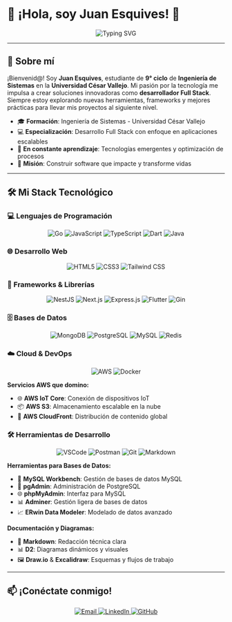 # 👋 ¡Hola, soy Juan Esquives! 🚀

<div align="center">
  <img src="https://readme-typing-svg.herokuapp.com?font=JetBrains+Mono&size=28&duration=2500&pause=800&color=701CBDFF&center=true&vCenter=true&width=650&lines=Estudiante+Apasionado+por+la+Ingeniería;Desarrollador+Full+Stack;Innovador+en+Tecnología+Moderna" alt="Typing SVG" />
</div>

---

## 🌟 Sobre mí

¡Bienvenid@! Soy **Juan Esquives**, estudiante de **9° ciclo** de **Ingeniería de Sistemas** en la **Universidad César Vallejo**. Mi pasión por la tecnología me impulsa a crear soluciones innovadoras como **desarrollador Full Stack**. Siempre estoy explorando nuevas herramientas, frameworks y mejores prácticas para llevar mis proyectos al siguiente nivel.

- 🎓 **Formación**: Ingeniería de Sistemas - Universidad César Vallejo
- 💻 **Especialización**: Desarrollo Full Stack con enfoque en aplicaciones escalables
- 🌱 **En constante aprendizaje**: Tecnologías emergentes y optimización de procesos
- 🎯 **Misión**: Construir software que impacte y transforme vidas

---

## 🛠️ Mi Stack Tecnológico

### 💻 Lenguajes de Programación

<div align="center">
  <img src="https://img.shields.io/badge/Go-00ADD8?style=flat-square&logo=go&logoColor=white" alt="Go"/>
  <img src="https://img.shields.io/badge/JavaScript-F7DF1E?style=flat-square&logo=javascript&logoColor=black" alt="JavaScript"/>
  <img src="https://img.shields.io/badge/TypeScript-007ACC?style=flat-square&logo=typescript&logoColor=white" alt="TypeScript"/>
  <img src="https://img.shields.io/badge/Dart-0175C2?style=flat-square&logo=dart&logoColor=white" alt="Dart"/>
  <img src="https://img.shields.io/badge/Java-ED8B00?style=flat-square&logo=openjdk&logoColor=white" alt="Java"/>
</div>

### 🌐 Desarrollo Web

<div align="center">
  <img src="https://img.shields.io/badge/HTML5-E34F26?style=flat-square&logo=html5&logoColor=white" alt="HTML5"/>
  <img src="https://img.shields.io/badge/CSS3-1572B6?style=flat-square&logo=css3&logoColor=white" alt="CSS3"/>
  <img src="https://img.shields.io/badge/Tailwind_CSS-38B2AC?style=flat-square&logo=tailwind-css&logoColor=white" alt="Tailwind CSS"/>
</div>

### 🚀 Frameworks & Librerías

<div align="center">
  <img src="https://img.shields.io/badge/NestJS-E0234E?style=flat-square&logo=nestjs&logoColor=white" alt="NestJS"/>
  <img src="https://img.shields.io/badge/Next.js-000000?style=flat-square&logo=nextdotjs&logoColor=white" alt="Next.js"/>
  <img src="https://img.shields.io/badge/Express.js-000000?style=flat-square&logo=express&logoColor=white" alt="Express.js"/>
  <img src="https://img.shields.io/badge/Flutter-02569B?style=flat-square&logo=flutter&logoColor=white" alt="Flutter"/>
  <img src="https://img.shields.io/badge/Gin-00ADD8?style=flat-square&logo=go&logoColor=white" alt="Gin"/>
</div>

### 🗄️ Bases de Datos

<div align="center">
  <img src="https://img.shields.io/badge/MongoDB-4EA94B?style=flat-square&logo=mongodb&logoColor=white" alt="MongoDB"/>
  <img src="https://img.shields.io/badge/PostgreSQL-316192?style=flat-square&logo=postgresql&logoColor=white" alt="PostgreSQL"/>
  <img src="https://img.shields.io/badge/MySQL-005C84?style=flat-square&logo=mysql&logoColor=white" alt="MySQL"/>
  <img src="https://img.shields.io/badge/Redis-DC382D?style=flat-square&logo=redis&logoColor=white" alt="Redis"/>
</div>

### ☁️ Cloud & DevOps

<div align="center">
  <img src="https://img.shields.io/badge/Amazon_AWS-FF9900?style=flat-square&logo=amazonaws&logoColor=white" alt="AWS"/>
  <img src="https://img.shields.io/badge/Docker-2CA5E0?style=flat-square&logo=docker&logoColor=white" alt="Docker"/>
</div>

**Servicios AWS que domino:**

- 🌐 **AWS IoT Core**: Conexión de dispositivos IoT
- 📦 **AWS S3**: Almacenamiento escalable en la nube
- 🚀 **AWS CloudFront**: Distribución de contenido global

### 🛠️ Herramientas de Desarrollo

<div align="center">
  <img src="https://img.shields.io/badge/VS_Code-0078D4?style=flat-square&logo=visual%20studio%20code&logoColor=white" alt="VSCode"/>
  <img src="https://img.shields.io/badge/Postman-FF6C37?style=flat-square&logo=postman&logoColor=white" alt="Postman"/>
  <img src="https://img.shields.io/badge/Git-F05032?style=flat-square&logo=git&logoColor=white" alt="Git"/>
  <img src="https://img.shields.io/badge/Markdown-000000?style=flat-square&logo=markdown&logoColor=white" alt="Markdown"/>
</div>

**Herramientas para Bases de Datos:**

- 🔧 **MySQL Workbench**: Gestión de bases de datos MySQL
- 🐘 **pgAdmin**: Administración de PostgreSQL
- 🌐 **phpMyAdmin**: Interfaz para MySQL
- 📊 **Adminer**: Gestión ligera de bases de datos
- 📈 **ERwin Data Modeler**: Modelado de datos avanzado

**Documentación y Diagramas:**

- 📝 **Markdown**: Redacción técnica clara
- 📊 **D2**: Diagramas dinámicos y visuales
- 🖼️ **Draw.io** & **Excalidraw**: Esquemas y flujos de trabajo

---

## 📫 ¡Conéctate conmigo!

<div align="center">
  <a href="mailto:jesquivesza@gmail.com">
    <img src="https://img.shields.io/badge/Email-D14836?style=flat-square&logo=gmail&logoColor=white" alt="Email"/>
  </a>
  <a href="https://www.linkedin.com/in/juan-esquives-579397239/">
    <img src="https://img.shields.io/badge/LinkedIn-0077B5?style=flat-square&logo=linkedin&logoColor=white" alt="LinkedIn"/>
  </a>
  <a href="https://github.com/apo-theddy">
    <img src="https://img.shields.io/badge/GitHub-181717?style=flat-square&logo=github&logoColor=white" alt="GitHub"/>
  </a>
</div>
